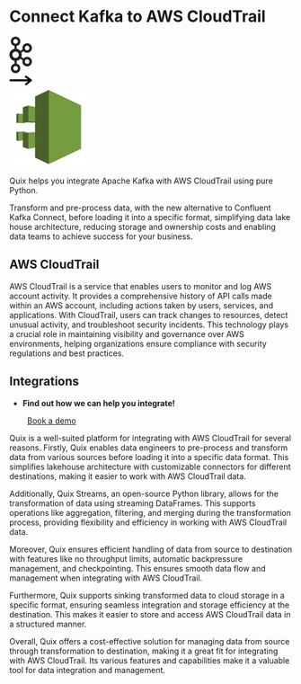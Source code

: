 # Connect Kafka to AWS CloudTrail

<div class="connect-images cards blog-grid-card" markdown>
<div>
<img src="../images/kafka_logo.png" width="40px" />
</div>
<div>
<img src="../images/arrow.svg" width="40px" />
</div>
<div>
<img src="./images/aws-cloudtrail_1.jpg" />
</div>
</div>

Quix helps you integrate Apache Kafka with AWS CloudTrail using pure Python.

Transform and pre-process data, with the new alternative to Confluent Kafka Connect, before loading it into a specific format, simplifying data lake house architecture, reducing storage and ownership costs and enabling data teams to achieve success for your business.

## AWS CloudTrail

AWS CloudTrail is a service that enables users to monitor and log AWS account activity. It provides a comprehensive history of API calls made within an AWS account, including actions taken by users, services, and applications. With CloudTrail, users can track changes to resources, detect unusual activity, and troubleshoot security incidents. This technology plays a crucial role in maintaining visibility and governance over AWS environments, helping organizations ensure compliance with security regulations and best practices.

## Integrations

<div class="grid cards" markdown>

- __Find out how we can help you integrate!__

    <a class="md-button md-button--primary" href="https://quix.io/book-a-demo" target="_blank" style="margin:.5rem;">Book a demo</a>

</div>


Quix is a well-suited platform for integrating with AWS CloudTrail for several reasons. Firstly, Quix enables data engineers to pre-process and transform data from various sources before loading it into a specific data format. This simplifies lakehouse architecture with customizable connectors for different destinations, making it easier to work with AWS CloudTrail data.

Additionally, Quix Streams, an open-source Python library, allows for the transformation of data using streaming DataFrames. This supports operations like aggregation, filtering, and merging during the transformation process, providing flexibility and efficiency in working with AWS CloudTrail data.

Moreover, Quix ensures efficient handling of data from source to destination with features like no throughput limits, automatic backpressure management, and checkpointing. This ensures smooth data flow and management when integrating with AWS CloudTrail.

Furthermore, Quix supports sinking transformed data to cloud storage in a specific format, ensuring seamless integration and storage efficiency at the destination. This makes it easier to store and access AWS CloudTrail data in a structured manner.

Overall, Quix offers a cost-effective solution for managing data from source through transformation to destination, making it a great fit for integrating with AWS CloudTrail. Its various features and capabilities make it a valuable tool for data integration and management.

